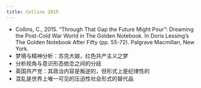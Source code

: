 ```yaml
---
title: Collins 2015
---
```


- Collins, C., 2015. “Through That Gap the Future Might Pour”: Dreaming the Post-Cold War World in The Golden Notebook. In Doris Lessing’s The Golden Notebook After Fifty (pp. 55-72). Palgrave Macmillan, New York.
- 梦境与精神分析：苏克大娘，红色共产主义之梦
- 分析视角与意识形态依恋之间的分歧
- 英国共产党：其政治内容是叛逆的，但形式上是纪律性的
- 混乱是世界上唯一可见的压迫性社会形式的替代品
